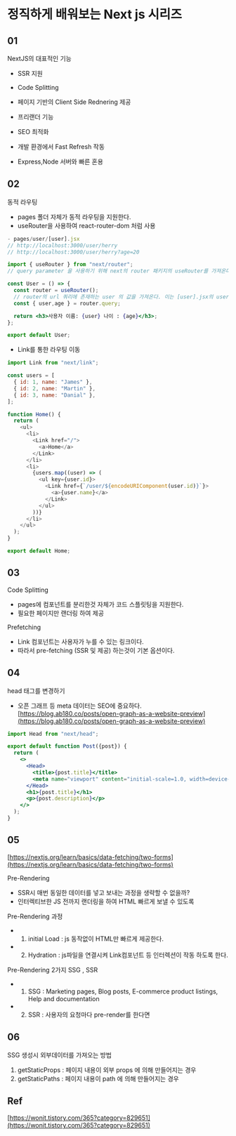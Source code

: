 

# 정직하게 배워보는 Next js 시리즈

## 01

NextJS의 대표적인 기능  
- SSR 지원
- Code Splitting  
- 페이지 기반의 Client Side Rednering 제공
- 프리랜더 기능  
- SEO 최적화  

- 개발 환경에서 Fast Refresh 작동
- Express,Node 서버와 빠른 혼용

## 02

동적 라우팅  

- pages 폴더 자체가 동적 라우팅을 지원한다.  
- useRouter을 사용하여 react-router-dom 처럼 사용  
  
```jsx
- pages/user/[user].jsx
// http://localhost:3000/user/herry
// http://localhost:3000/user/herry?age=20

import { useRouter } from "next/router"; 
// query parameter 을 사용하기 위해 next의 router 패키지의 useRouter를 가져온다.

const User = () => {
  const router = useRouter();
  // router의 url 쿼리에 존재하는 user 의 값을 가져온다. 이는 [user].jsx의 user와 대응된다.
  const { user,age } = router.query;

  return <h3>사용자 이름: {user} 나이 : {age}</h3>;
};

export default User;
```

- Link를 통한 라우팅 이동

```js
import Link from "next/link";

const users = [
  { id: 1, name: "James" },
  { id: 2, name: "Martin" },
  { id: 3, name: "Danial" },
];

function Home() {
  return (
    <ul>
      <li>
        <Link href="/">
          <a>Home</a>
        </Link>
      </li>
      <li>
        {users.map((user) => (
          <ul key={user.id}>
            <Link href={`/user/${encodeURIComponent(user.id)}`}>
              <a>{user.name}</a>
            </Link>
          </ul>
        ))}
      </li>
    </ul>
  );
}

export default Home;
```
## 03

Code Splitting  
- pages에 컴포넌트를 분리한것 자체가 코드 스플릿팅을 지원한다.  
- 필요한 페이지만 랜더링 하여 제공  

Prefetching  
- Link 컴포넌트는 사용자가 누를 수 있는 링크이다.  
- 따라서 pre-fetching (SSR 및 제공) 하는것이 기본 옵션이다.  


## 04

head 태그를 변경하기  
- 오픈 그래프 등 meta 데이터는 SEO에 중요하다.  
[https://blog.ab180.co/posts/open-graph-as-a-website-preview](https://blog.ab180.co/posts/open-graph-as-a-website-preview)
```jsx
import Head from "next/head";

export default function Post({post}) {
  return (
    <>
      <Head>
        <title>{post.title}</title>
        <meta name="viewport" content="initial-scale=1.0, width=device-width" />
      </Head>
      <h1>{post.title}</h1>
      <p>{post.description}</p>
    </>
  );
}
```
## 05
[https://nextjs.org/learn/basics/data-fetching/two-forms](https://nextjs.org/learn/basics/data-fetching/two-forms)

Pre-Rendering  
- SSR시 매번 동일한 데이터를 넣고 보내는 과정을 생략할 수 없을까?  
- 인터렉티브한 JS 전까지 랜더링을 하여 HTML 빠르게 보낼 수 있도록  

Pre-Rendering 과정    
- 1. initial Load : js 동작없이 HTML만 빠르게 제공한다.   
- 2. Hydration : js파일을 연결시켜 Link컴포넌트 등 인터렉션이 작동 하도록 한다.  

Pre-Rendering 2가지 SSG , SSR    
- 1. SSG : Marketing pages, Blog posts, E-commerce product listings, Help and documentation
- 2. SSR : 사용자의 요청마다 pre-render를 한다면  


## 06
SSG 생성시 외부데이터를 가져오는 방법  
1. getStaticProps : 페이지 내용이 외부 props 에 의해 만들어지는 경우  
2. getStaticPaths : 페이지 내용이 path 에 의해 만들어지는 경우  


## Ref
[https://wonit.tistory.com/365?category=829651](https://wonit.tistory.com/365?category=829651)